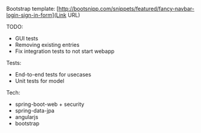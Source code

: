 Bootstrap template: [http://bootsnipp.com/snippets/featured/fancy-navbar-login-sign-in-form](Link URL)


TODO:

* GUI tests
* Removing existing entries
* Fix integration tests to not start webapp

Tests:

* End-to-end tests for usecases
* Unit tests for model

Tech:

* spring-boot-web + security
* spring-data-jpa
* angularjs
* bootstrap